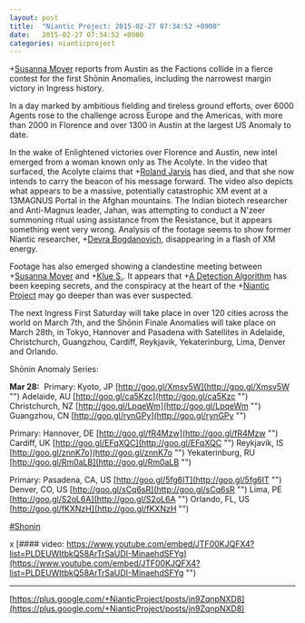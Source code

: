 ```yaml
---
layout: post
title:  "Niantic Project: 2015-02-27 07:34:52 +0900"
date:   2015-02-27 07:34:52 +0900
categories: nianticproject
---
```

+[Susanna Moyer](https://plus.google.com/101560858827970533247 "") reports from Austin as the Factions collide in a fierce contest for the first Shōnin Anomalies, including the narrowest margin victory in Ingress history.

In a day marked by ambitious fielding and tireless ground efforts, over 6000 Agents rose to the challenge across Europe and the Americas, with more than 2000 in Florence and over 1300 in Austin at the largest US Anomaly to date.

In the wake of Enlightened victories over Florence and Austin, new intel emerged from a woman known only as The Acolyte. In the video that surfaced, the Acolyte claims that +[Roland Jarvis](https://plus.google.com/103568659333550762891 "") has died, and that she now intends to carry the beacon of his message forward. The video also depicts what appears to be a massive, potentially catastrophic XM event at a 13MAGNUS Portal in the Afghan mountains. The Indian biotech researcher and Anti-Magnus leader, Jahan, was attempting to conduct a N'zeer summoning ritual using assistance from the Resistance, but it appears something went very wrong. Analysis of the footage seems to show former Niantic researcher, +[Devra Bogdanovich](https://plus.google.com/102598577258553073047 ""), disappearing in a flash of XM energy.

Footage has also emerged showing a clandestine meeting between +[Susanna Moyer](https://plus.google.com/101560858827970533247 "") and +[Klue S.](https://plus.google.com/110350977702120778591 ""). It appears that +[A Detection Algorithm](https://plus.google.com/114076692022231059864 "") has been keeping secrets, and the conspiracy at the heart of the +[Niantic Project](https://plus.google.com/105211554081025512763 "") may go deeper than was ever suspected.

The next Ingress First Saturday will take place in over 120 cities across the world on March 7th, and the Shōnin Finale Anomalies will take place on March 28th, in Tokyo, Hannover and Pasadena with Satellites in Adelaide, Christchurch, Guangzhou, Cardiff, Reykjavik, Yekaterinburg, Lima, Denver and Orlando.

Shōnin Anomaly Series:

**Mar 28:** 
Primary: Kyoto, JP [http://goo.gl/Xmsv5W](http://goo.gl/Xmsv5W "")
Adelaide, AU [http://goo.gl/ca5Kzc](http://goo.gl/ca5Kzc "")
Christchurch, NZ [http://goo.gl/LpqeWm](http://goo.gl/LpqeWm "")
Guangzhou, CN [http://goo.gl/rynGPy](http://goo.gl/rynGPy "")

Primary: Hannover, DE [http://goo.gl/fR4Mzw](http://goo.gl/fR4Mzw "") 
Cardiff, UK [http://goo.gl/EFqXQC](http://goo.gl/EFqXQC "")
Reykjavik, IS [http://goo.gl/znnK7o](http://goo.gl/znnK7o "")
Yekaterinburg, RU [http://goo.gl/Rm0aLB](http://goo.gl/Rm0aLB "")

Primary: Pasadena, CA, US [http://goo.gl/5fg6IT](http://goo.gl/5fg6IT "") 
Denver, CO, US [http://goo.gl/sCq6sR](http://goo.gl/sCq6sR "")
Lima, PE [http://goo.gl/S2oL6A](http://goo.gl/S2oL6A "")
Orlando, FL, US [http://goo.gl/fKXNzH](http://goo.gl/fKXNzH "")

[#Shonin](https://plus.google.com/s/%23Shonin "")

x
[#### video: https://www.youtube.com/embed/JTF00KJQFX4?list=PLDEUWItbkQ58ArTrSaUDI-MinaehdSFYg](https://www.youtube.com/embed/JTF00KJQFX4?list=PLDEUWItbkQ58ArTrSaUDI-MinaehdSFYg "")
- - -
[https://plus.google.com/+NianticProject/posts/jn9ZqnpNXD8](https://plus.google.com/+NianticProject/posts/jn9ZqnpNXD8)
